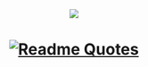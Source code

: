 
<div align="center">
<!--   <h3>
    Hello World!
  </h3>
  <h5>
    My tech stack:
  </h5> -->
  <a href="https://skillicons.dev">
    <img src="https://skillicons.dev/icons?i=js,css,html,ts,nodejs,mongodb,aws" />
  </a>
  
  <h1>
    
  [![Readme Quotes](https://quotes-github-readme.vercel.app/api?type=horizontal&theme=dark)](https://github.com/piyushsuthar/github-readme-quotes)

  </h1>
</div>
